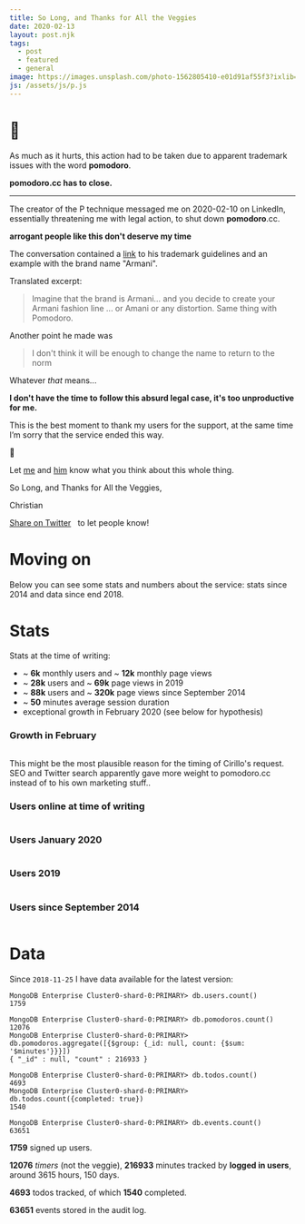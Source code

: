 ```yaml
---
title: So Long, and Thanks for All the Veggies
date: 2020-02-13
layout: post.njk
tags:
  - post
  - featured
  - general
image: https://images.unsplash.com/photo-1562805410-e01d91af55f3?ixlib=rb-1.2.1&ixid=eyJhcHBfaWQiOjEyMDd9&auto=format&fit=crop&w=250&q=40
js: /assets/js/p.js
---
```


# 🍅

As much as it hurts, this action had to be taken due to apparent trademark issues with the word <strong class="p">pomodoro</strong>.

<strong><strong class="p">pomodoro</strong>.cc has to close.</strong>

---

The creator of the P technique messaged me on 2020-02-10 on LinkedIn, essentially threatening me with legal action, to shut down <strong class="p">pomodoro</strong>.cc.

**arrogant people like this don't deserve my time**

The conversation contained a [link](https://francescocirillo.com/pages/pomodoro-trademark-guidelines) to his trademark guidelines and an example with the brand name "Armani".

Translated excerpt:

> Imagine that the brand is Armani… and you decide to create your Armani fashion line ... or Amani or any distortion. Same thing with Pomodoro.

Another point he made was

> I don't think it will be enough to change the name to return to the norm

Whatever *that* means...

**I don't have the time to follow this absurd legal case, it's too unproductive for me.**

This is the best moment to thank my users for the support,
at the same time I’m sorry that the service ended this way.

🍅

Let [me](https://twitter.com/christian_fei) and [him](https://twitter.com/cirillof) know what you think about this whole thing.

So Long, and Thanks for All the Veggies,

Christian

<p>
  <a target="_blank" href="https://twitter.com/share?url=https://christianfei.com{{page.url}}&text={{page.title}}&ref_src=twsrc%5Etfw" class="twitter-share-button" data-show-count="false">Share on Twitter</a><script async src="https://platform.twitter.com/widgets.js" charset="utf-8"></script> &nbsp; to let people know!
</p>


# Moving on

Below you can see some stats and numbers about the service: stats since 2014 and data since end 2018.

# Stats

Stats at the time of writing:

- ~ **6k** monthly users and ~ **12k** monthly page views
- ~ **28k** users and ~ **69k** page views in 2019
- ~ **88k** users  and ~ **320k** page views since September 2014
- ~ **50** minutes average session duration
- exceptional growth in February 2020 (see below for hypothesis)

### Growth in February
<img lazy="/assets/images/posts/fish/growth-february.png" />

This might be the most plausible reason for the timing of Cirillo's request. SEO and Twitter search apparently gave more weight to pomodoro.cc instead of to his own marketing stuff..

### Users online at time of writing
<img lazy="/assets/images/posts/fish/now.png" />

### Users January 2020
<img lazy="/assets/images/posts/fish/jan-2020.png" />

### Users 2019
<img lazy="/assets/images/posts/fish/2019.png" />

### Users since September 2014
<img lazy="/assets/images/posts/fish/all.png" />

# Data

Since `2018-11-25` I have data available for the latest version:

```
MongoDB Enterprise Cluster0-shard-0:PRIMARY> db.users.count()
1759

MongoDB Enterprise Cluster0-shard-0:PRIMARY> db.pomodoros.count()
12076
MongoDB Enterprise Cluster0-shard-0:PRIMARY> db.pomodoros.aggregate([{$group: {_id: null, count: {$sum: '$minutes'}}}])
{ "_id" : null, "count" : 216933 }

MongoDB Enterprise Cluster0-shard-0:PRIMARY> db.todos.count()
4693
MongoDB Enterprise Cluster0-shard-0:PRIMARY> db.todos.count({completed: true})
1540

MongoDB Enterprise Cluster0-shard-0:PRIMARY> db.events.count()
63651
```


**1759** signed up users.

**12076** *timers* (not the veggie), **216933** minutes tracked by **logged in users**, around 3615 hours, 150 days.

**4693** todos tracked, of which **1540** completed.

**63651** events stored in the audit log.


<img lazy="/assets/images/posts/fish/how-can-pomodoro-be-a-trademark.jpg">

<img lazy="/assets/images/posts/pomodoro.cc.png">
